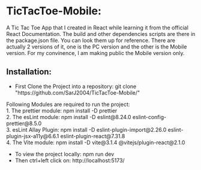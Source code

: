 # TicTacToe-Mobile:
A Tic Tac Toe App that I created in React while learning it from the official React Documentation. The build and other dependencies scripts are there in the package.json file. You can look them up for reference.
There are actually 2 versions of it, one is the PC version and the other is the Mobile version. For my convinence, I am making public the Mobile version only.
## Installation:
<ul>
  <li>First Clone the Project into a repository: git clone "https://github.com/SarJ2004/TicTacToe-Mobile/"</li>
</ul>
Following Modules are required to run the project:<br>
1. The prettier module: npm install -D prettier<br>
2. The esLint module: npm install -D eslint@8.24.0 eslint-config-prettier@8.5.0<br>
3. esLint Allay Plugin: npm install -D eslint-plugin-import@2.26.0 eslint-plugin-jsx-a11y@6.6.1 eslint-plugin-react@7.31.8<br>
4. The Vite module: npm install -D vite@3.1.4 @vitejs/plugin-react@2.1.0<br>
<ul>
  <li> To view the project locally: npm run dev</li>
  <li>Then ctrl+left click on: http://localhost:5173/</li>
</ul>
